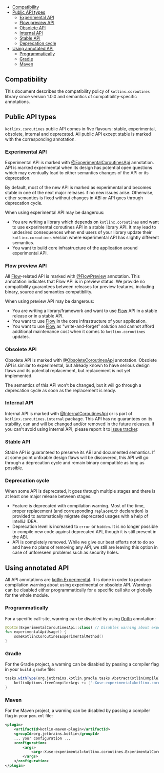 <!--- TOC -->

* [Compatibility](#compatibility)
* [Public API types](#public-api-types)
  * [Experimental API](#experimental-api)
  * [Flow preview API](#flow-preview-api)
  * [Obsolete API](#obsolete-api)
  * [Internal API](#internal-api)
  * [Stable API](#stable-api)
  * [Deprecation cycle](#deprecation-cycle)
* [Using annotated API](#using-annotated-api)
  * [Programmatically](#programmatically)
  * [Gradle](#gradle)
  * [Maven](#maven)

<!--- END -->

## Compatibility
This document describes the compatibility policy of `kotlinx.coroutines` library since version 1.0.0 and semantics of compatibility-specific annotations.


## Public API types
`kotlinx.coroutines` public API comes in five flavours: stable, experimental, obsolete, internal and deprecated. 
All public API except stable is marked with the corresponding annotation.

### Experimental API
Experimental API is marked with [@ExperimentalCoroutinesApi][ExperimentalCoroutinesApi] annotation.
API is marked experimental when its design has potential open questions which may eventually lead to 
either semantics changes of the API or its deprecation.

By default, most of the new API is marked as experimental and becomes stable in one of the next major releases if no new issues arise.
Otherwise, either semantics is fixed without changes in ABI or API goes through deprecation cycle. 

When using experimental API may be dangerous:
* You are writing a library which depends on `kotlinx.coroutines` and want to use experimental coroutines API in a stable library API.
It may lead to undesired consequences when end users of your library update their `kotlinx.coroutines` version where experimental API
has slightly different semantics.
* You want to build core infrastructure of the application around experimental API. 

### Flow preview API
All [Flow]-related API is marked with [@FlowPreview][FlowPreview] annotation.
This annotation indicates that Flow API is in preview status.
We provide no compatibility guarantees between releases for preview features, including binary, source and semantics compatibility.

When using preview API may be dangerous:
* You are writing a library/framework and want to use [Flow] API in a stable release or in a stable API.
* You want to use [Flow] in the core infrastructure of your application.
* You want to use [Flow] as "write-and-forget" solution and cannot afford additional maintenance cost when 
  it comes to `kotlinx.coroutines` updates.


### Obsolete API
Obsolete API is marked with [@ObsoleteCoroutinesApi][ObsoleteCoroutinesApi] annotation.
Obsolete API is similar to experimental, but already known to have serious design flaws and its potential replacement, 
but replacement is not yet implemented.

The semantics of this API won't be changed, but it will go through a deprecation cycle as soon as the replacement is ready.

### Internal API
Internal API is marked with [@InternalCoroutinesApi][InternalCoroutinesApi] or is part of `kotlinx.coroutines.internal` package.
This API has no guarantees on its stability, can and will be changed and/or removed in the future releases. 
If you can't avoid using internal API, please report it to [issue tracker](https://github.com/Kotlin/kotlinx.coroutines/issues/new).

### Stable API
Stable API is guaranteed to preserve its ABI and documented semantics. If at some point unfixable design flaws will be discovered, 
this API will go through a deprecation cycle and remain binary compatible as long as possible.

### Deprecation cycle
When some API is deprecated, it goes through multiple stages and there is at least one major release between stages.
* Feature is deprecated with compilation warning. Most of the time, proper replacement 
(and corresponding `replaceWith` declaration) is provided to automatically migrate deprecated usages with a help of IntelliJ IDEA.
* Deprecation level is increased to `error` or `hidden`. It is no longer possible to compile new code against deprecated API, 
  though it is still present in the ABI.
* API is completely removed. While we give our best efforts not to do so and have no plans of removing any API, we still are leaving 
this option in case of unforeseen problems such as security holes.

## Using annotated API
All API annotations are [kotlin.Experimental](https://kotlinlang.org/api/latest/jvm/stdlib/kotlin/-experimental/index.html).
It is done in order to produce compilation warning about using experimental or obsolete API.
Warnings can be disabled either programmatically for a specific call site or globally for the whole module.

### Programmatically
For a specific call-site, warning can be disabled by using [OptIn](https://kotlinlang.org/api/latest/jvm/stdlib/kotlin/-opt-in/) annotation:
```kotlin
@OptIn(ExperimentalCoroutinesApi::class) // Disables warning about experimental coroutines API 
fun experimentalApiUsage() {
    someKotlinxCoroutinesExperimentalMethod()
}
``` 

### Gradle
For the Gradle project, a warning can be disabled by passing a compiler flag in your `build.gradle` file:

```groovy
tasks.withType(org.jetbrains.kotlin.gradle.tasks.AbstractKotlinCompile).all {
    kotlinOptions.freeCompilerArgs += ["-Xuse-experimental=kotlinx.coroutines.ExperimentalCoroutinesApi"]
}

```

### Maven
For the Maven project, a warning can be disabled by passing a compiler flag in your `pom.xml` file:
```xml
<plugin>
    <artifactId>kotlin-maven-plugin</artifactId>
    <groupId>org.jetbrains.kotlin</groupId>
    ... your configuration ...
    <configuration>
        <args>
            <arg>-Xuse-experimental=kotlinx.coroutines.ExperimentalCoroutinesApi</arg>
        </args>
    </configuration>
</plugin>
```


<!--- MODULE kotlinx-coroutines-core -->
<!--- INDEX kotlinx.coroutines.flow -->

[Flow]: https://kotlin.github.io/kotlinx.coroutines/kotlinx-coroutines-core/kotlinx.coroutines.flow/-flow/index.html

<!--- INDEX kotlinx.coroutines -->

[ExperimentalCoroutinesApi]: https://kotlin.github.io/kotlinx.coroutines/kotlinx-coroutines-core/kotlinx.coroutines/-experimental-coroutines-api/index.html
[FlowPreview]: https://kotlin.github.io/kotlinx.coroutines/kotlinx-coroutines-core/kotlinx.coroutines/-flow-preview/index.html
[ObsoleteCoroutinesApi]: https://kotlin.github.io/kotlinx.coroutines/kotlinx-coroutines-core/kotlinx.coroutines/-obsolete-coroutines-api/index.html
[InternalCoroutinesApi]: https://kotlin.github.io/kotlinx.coroutines/kotlinx-coroutines-core/kotlinx.coroutines/-internal-coroutines-api/index.html

<!--- END -->
